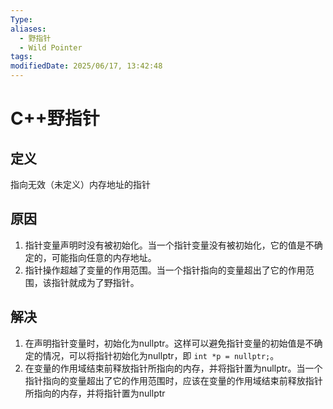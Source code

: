```yaml
---
Type: 
aliases:
  - 野指针
  - Wild Pointer
tags: 
modifiedDate: 2025/06/17, 13:42:48
---
```


# C++野指针

## 定义

指向无效（未定义）内存地址的指针

## 原因

1. 指针变量声明时没有被初始化。当一个指针变量没有被初始化，它的值是不确定的，可能指向任意的内存地址。
2. 指针操作超越了变量的作用范围。当一个指针指向的变量超出了它的作用范围，该指针就成为了野指针。

## 解决

1. 在声明指针变量时，初始化为nullptr。这样可以避免指针变量的初始值是不确定的情况，可以将指针初始化为nullptr，即 `int *p = nullptr;`。
2. 在变量的作用域结束前释放指针所指向的内存，并将指针置为nullptr。当一个指针指向的变量超出了它的作用范围时，应该在变量的作用域结束前释放指针所指向的内存，并将指针置为nullptr
